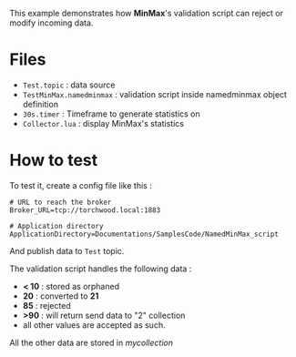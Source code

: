 This example demonstrates how **MinMax**'s validation script can reject or modify incoming data.

# Files

* `Test.topic` : data source
* `TestMinMax.namedminmax` : validation script inside namedminmax object definition
* `30s.timer` : Timeframe to generate statistics on
* `Collector.lua` : display MinMax's statistics

# How to test
To test it, create a config file like this :

    # URL to reach the broker
    Broker_URL=tcp://torchwood.local:1883

    # Application directory
    ApplicationDirectory=Documentations/SamplesCode/NamedMinMax_script

And publish data to `Test` topic.


The validation script handles the following data :
- **< 10** : stored as orphaned
- **20** : converted to **21**
- **85** : rejected
- **>90** : will return send data to "2" collection
- all other values are accepted as such.

All the other data are stored in *mycollection*
